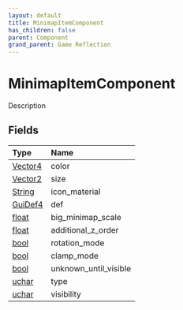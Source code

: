 ```yaml
---
layout: default
title: MinimapItemComponent
has_children: false
parent: Component
grand_parent: Game Reflection
---
```

# MinimapItemComponent
Description 

## Fields

| Type | Name |
|:----------|:--------------|
| [Vector4](/riftbreaker-wiki/docs/game-reflection/classes/vector4/) | color |
| [Vector2](/riftbreaker-wiki/docs/game-reflection/classes/vector2/) | size |
| [String](/riftbreaker-wiki/docs/game-reflection/components/string/) | icon_material |
| [GuiDef4](/riftbreaker-wiki/docs/game-reflection/components/gui_def4/) | def |
| [float](/riftbreaker-wiki/docs/game-reflection/components/float/) | big_minimap_scale |
| [float](/riftbreaker-wiki/docs/game-reflection/components/float/) | additional_z_order |
| [bool](/riftbreaker-wiki/docs/game-reflection/components/bool/) | rotation_mode |
| [bool](/riftbreaker-wiki/docs/game-reflection/components/bool/) | clamp_mode |
| [bool](/riftbreaker-wiki/docs/game-reflection/components/bool/) | unknown_until_visible |
| [uchar](/riftbreaker-wiki/docs/game-reflection/enums/uchar/) | type |
| [uchar](/riftbreaker-wiki/docs/game-reflection/enums/uchar/) | visibility |

